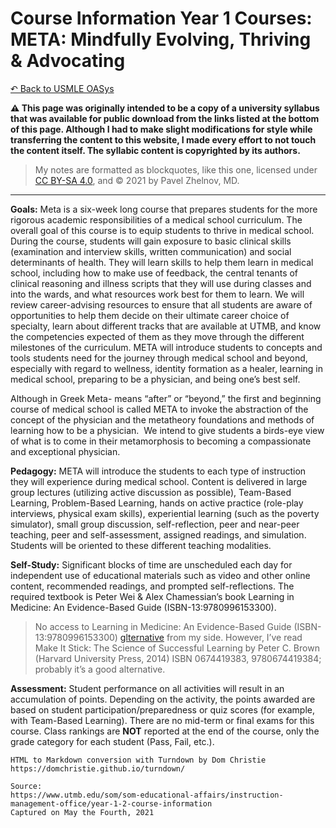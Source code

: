 # Course Information Year 1 Courses: META: Mindfully Evolving, Thriving & Advocating

[↶ Back to USMLE OASys](/usmle/)

**⚠ This page was originally intended to be a copy of a university syllabus that was available for public download from the links listed at the bottom of this page. Although I had to make slight modifications for style while transferring the content to this website, I made every effort to not touch the content itself. The syllabic content is copyrighted by its authors.**

> My notes are formatted as blockquotes, like this one, licensed under [CC BY-SA 4.0](https://creativecommons.org/licenses/by-sa/4.0/legalcode), and &copy; 2021 by Pavel Zhelnov, MD.

-----

**Goals:** Meta is a six-week long course that prepares students for the more rigorous academic responsibilities of a medical school curriculum. The overall goal of this course is to equip students to thrive in medical school. During the course, students will gain exposure to basic clinical skills (examination and interview skills, written communication) and social determinants of health. They will learn skills to help them learn in medical school, including how to make use of feedback, the central tenants of clinical reasoning and illness scripts that they will use during classes and into the wards, and what resources work best for them to learn. We will review career-advising resources to ensure that all students are aware of opportunities to help them decide on their ultimate career choice of specialty, learn about different tracks that are available at UTMB, and know the competencies expected of them as they move through the different milestones of the curriculum. META will introduce students to concepts and tools students need for the journey through medical school and beyond, especially with regard to wellness, identity formation as a healer, learning in medical school, preparing to be a physician, and being one’s best self.

Although in Greek Meta- means “after” or “beyond,” the first and beginning course of medical school is called META to invoke the abstraction of the concept of the physician and the metatheory foundations and methods of learning how to be a physician.  We intend to give students a birds-eye view of what is to come in their metamorphosis to becoming a compassionate and exceptional physician.

**Pedagogy:** META will introduce the students to each type of instruction they will experience during medical school. Content is delivered in large group lectures (utilizing active discussion as possible), Team-Based Learning, Problem-Based Learning, hands on active practice (role-play interviews, physical exam skills), experiential learning (such as the poverty simulator), small group discussion, self-reflection, peer and near-peer teaching, peer and self-assessment, assigned readings, and simulation. Students will be oriented to these different teaching modalities.

**Self-Study:** Significant blocks of time are unscheduled each day for independent use of educational materials such as video and other online content, recommended readings, and prompted self-reflections. The required textbook is Peter Wei & Alex Chamessian’s book Learning in Medicine: An Evidence-Based Guide (ISBN-13:9780996153300).

> No access to Learning in Medicine: An Evidence-Based Guide (ISBN-13:9780996153300) [glternative](http://glternative.com/21/) from my side. However, I’ve read Make It Stick: The Science of Successful Learning by Peter C. Brown (Harvard University Press, 2014) ISBN 0674419383, 9780674419384; probably it’s a good alternative.

**Assessment:** Student performance on all activities will result in an accumulation of points. Depending on the activity, the points awarded are based on student participation/preparedness or quiz scores (for example, with Team-Based Learning). There are no mid-term or final exams for this course. Class rankings are **NOT** reported at the end of the course, only the grade category for each student (Pass, Fail, etc.).

```
HTML to Markdown conversion with Turndown by Dom Christie
https://domchristie.github.io/turndown/

Source:
https://www.utmb.edu/som/som-educational-affairs/instruction-management-office/year-1-2-course-information
Captured on May the Fourth, 2021
```
